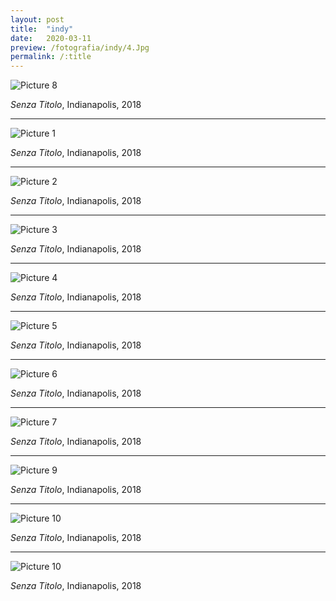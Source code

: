 ```yaml
---
layout: post
title:  "indy"
date:   2020-03-11
preview: /fotografia/indy/4.Jpg
permalink: /:title
---
```


![Picture 8](indy/8.Jpg)

_Senza Titolo_, Indianapolis, 2018

---

![Picture 1](indy/1.Jpg)

_Senza Titolo_, Indianapolis, 2018

---

![Picture 2](indy/2.Jpg)

_Senza Titolo_, Indianapolis, 2018

---

![Picture 3](indy/3.Jpg)

_Senza Titolo_, Indianapolis, 2018

---

![Picture 4](indy/4.Jpg)

_Senza Titolo_, Indianapolis, 2018

---

![Picture 5](indy/5.Jpg)

_Senza Titolo_, Indianapolis, 2018

---

![Picture 6](indy/6.Jpg)

_Senza Titolo_, Indianapolis, 2018

---

![Picture 7](indy/7.Jpg)

_Senza Titolo_, Indianapolis, 2018

---

![Picture 9](indy/9.Jpg)

_Senza Titolo_, Indianapolis, 2018

---

![Picture 10](indy/10.Jpg)

_Senza Titolo_, Indianapolis, 2018

---

![Picture 10](indy/11.Jpg)

_Senza Titolo_, Indianapolis, 2018


